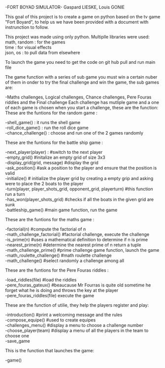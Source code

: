 -FORT BOYAD SIMULATOR-
Gaspard LIESKE, Louis GONIE

This goal of this project is to create a game on python based on the tv game "Fort Boyard", to help us we have been provided with a document with instrunction to follow.

This project was made using only python. Multiplle libraries were used:<br />
math, random : for the games<br />
time : for visual effects<br />
json, os : to pull data from elsewhere<br />

To launch the game you need to get the code on git hub pull and run main file

The game function with a series of sub game you must win a certain nuber of them in onder to try the final challenge and win the game, the sub games are:

-Maths challenges, Logical challenges, Chance challenges, Pere Fouras riddles and the Final challenge
Each challenge has mutliple game and a one of each game is chosen when you start a challenge, these are the function:
These are the funtions for the random game :

-shell_game() : it runs the shell game <br />
-roll_dice_game() : run the roll dice game<br />
-chance_challenge() : choose and run one of the 2 games randomly<br />

These are the funtions for the battle ship game :

-next_player(player) : #switch to the next player<br />
-empty_grid() #initalize an empty grid of size 3x3<br />
-display_grid(grid, message) #display the grid<br />
-ask_position() #ask a position to the player and ensure that the position is valid<br />
-initialize() # initialize the player grid by creating a empty grip and asking were to place the 2 boats to the player<br />
-turn(player, player_shots_grid, opponent_grid, playerturn) #this function run a turn<br />
-has_won(player_shots_grid) #checks if all the boats in the given grid are sunk<br />
-battleship_game() #main game function, run the game<br />

These are the funtions for the maths game :

-factorial(n) #compute the factorial of n<br />
-math_challenge_factorial() #factorial challenge, execute the challenge<br />
-is_prime(n) #uses a mathematical definition to determine if n is prime<br />
-nearest_prime(n) #determine the nearest prime of n return a tuple<br />
-math_challenge_prime() #prime challenge game function, launch the game<br />
-math_roulette_challenge() #math roulette challenge<br />
-math_challenge() #select randomly a challenge among all<br />

These are the funtions for the Pere Fouras riddles :

-load_riddles(file) #load the riddles<br />
-pere_fouras_gateux() #beaucause Mr Fourras is quite old sometime he forget what he is doing and throws the key at the player<br /> 
-pere_fouras_riddles(file) execute the game<br />

These are the function of utilie, they help the players register and play:

-introduction() #print a welcoming message and the rules<br />
-compose_equipe() #used to create equipes<br />
-challenges_menu() #display a menu to choose a challenge number<br />
-choose_player(team) #display a menu of all the players in the team to choose one<br />
-save_game<br />


This is the function that launches the game:

-game()
